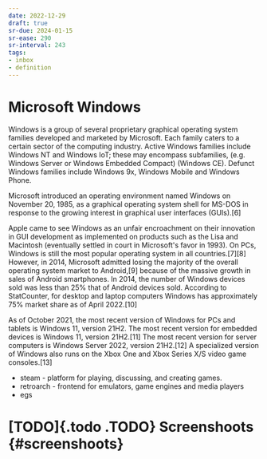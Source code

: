 ```yaml
---
date: 2022-12-29
draft: true
sr-due: 2024-01-15
sr-ease: 290
sr-interval: 243
tags:
- inbox
- definition
---
```


# Microsoft Windows


Windows is a group of several proprietary graphical operating system families
developed and marketed by Microsoft. Each family caters to a certain sector of
the computing industry. Active Windows families include Windows NT and Windows
IoT; these may encompass subfamilies, (e.g. Windows Server or Windows Embedded
Compact) (Windows CE). Defunct Windows families include Windows 9x, Windows
Mobile and Windows Phone.

Microsoft introduced an operating environment named Windows on November 20,
1985, as a graphical operating system shell for MS-DOS in response to the
growing interest in graphical user interfaces (GUIs).\[6\]

Apple came to see Windows as an unfair encroachment on their innovation in GUI
development as implemented on products such as the Lisa and Macintosh
(eventually settled in court in Microsoft\'s favor in 1993). On PCs, Windows is
still the most popular operating system in all countries.\[7\]\[8\] However, in
2014, Microsoft admitted losing the majority of the overall operating system
market to Android,\[9\] because of the massive growth in sales of Android
smartphones. In 2014, the number of Windows devices sold was less than 25% that
of Android devices sold. According to StatCounter, for desktop and laptop
computers Windows has approximately 75% market share as of April 2022.\[10\]

As of October 2021, the most recent version of Windows for PCs and tablets is
Windows 11, version 21H2. The most recent version for embedded devices is
Windows 11, version 21H2.\[11\] The most recent version for server computers is
Windows Server 2022, version 21H2.\[12\] A specialized version of Windows also
runs on the Xbox One and Xbox Series X/S video game consoles.\[13\]


- steam - platform for playing, discussing, and creating games.
- retroarch - frontend for emulators, game engines and media players
- egs

# [TODO]{.todo .TODO} Screenshoots {#screenshoots}
